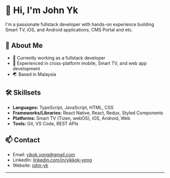 # 👋 Hi, I'm John Yk

I'm a passionate fullstack developer with hands-on experience building Smart TV, iOS, and Android applications, CMS Portal and etc.

## 🚀 About Me
- 💼 Currently working as a fullstack developer
- 📱 Experienced in cross-platform mobile, Smart TV, and web app development
- 🌏 Based in Malaysia

## 🛠️ Skillsets
- **Languages:** TypeScript, JavaScript, HTML, CSS
- **Frameworks/Libraries:** React Native, React, Redux, Styled Components
- **Platforms:** Smart TV (Tizen, webOS), iOS, Android, Web
- **Tools:** Git, VS Code, REST APIs

## 📫 Contact
- Email: [yikok.yong@gmail.com](mailto:yikok.yong@gmail.com)
- LinkedIn: [linkedin.com/in/yikkok-yong](https://www.linkedin.com/in/yk-yong)
- Website: [john-yk](https://www.john-yk.com)

---

<!--
**yk-yong/yk-yong** is a ✨ _special_ ✨ repository because its `README.md` (this file) appears on your GitHub profile.

Here are some ideas to get you started:

- 🔭 I’m currently working on ...
- 🌱 I’m currently learning ...
- 👯 I’m looking to collaborate on ...
- 🤔 I’m looking for help with ...
- 💬 Ask me about ...
- 📫 How to reach me: ...
- 😄 Pronouns: ...
- ⚡ Fun fact: ...
-->
